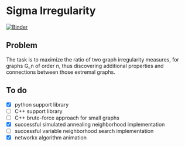 # Sigma Irregularity
[![Binder](https://mybinder.org/badge_logo.svg)](https://mybinder.org/v2/gh/kuco23/sigma-irregularity/master)

## Problem
The task is to maximize the ratio of two graph irregularity measures,
for graphs G_n of order n, thus discovering additional properties
and connections between those extremal graphs.


## To do
- [x] python support library
- [ ] C++ support library
- [ ] C++ brute-force approach for small graphs
- [x] successful simulated annealing neighborhood implementation
- [ ] successful variable neighborhood search implementation
- [x] networkx algorithm animation